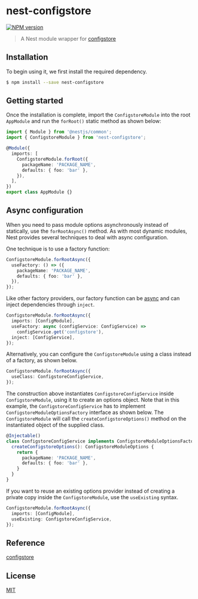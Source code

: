# nest-configstore

[![NPM version][npm-image]][npm-url]

> A Nest module wrapper for [configstore](https://github.com/yeoman/configstore)

## Installation

To begin using it, we first install the required dependency.

```bash
$ npm install --save nest-configstore
```

## Getting started

Once the installation is complete, import the `ConfigstoreModule` into the root `AppModule` and run the `forRoot()` static method as shown below:

```typescript
import { Module } from '@nestjs/common';
import { ConfigstoreModule } from 'nest-configstore';

@Module({
  imports: [
    ConfigstoreModule.forRoot({
      packageName: 'PACKAGE_NAME',
      defaults: { foo: 'bar' },
    }),
  ],
})
export class AppModule {}
```

## Async configuration

When you need to pass module options asynchronously instead of statically, use the `forRootAsync()` method. As with most dynamic modules, Nest provides several techniques to deal with async configuration.

One technique is to use a factory function:

```typescript
ConfigstoreModule.forRootAsync({
  useFactory: () => ({
    packageName: 'PACKAGE_NAME',
    defaults: { foo: 'bar' },
  }),
});
```

Like other factory providers, our factory function can be [async](https://docs.nestjs.com/fundamentals/custom-providers#factory-providers-usefactory) and can inject dependencies through `inject`.

```typescript
ConfigstoreModule.forRootAsync({
  imports: [ConfigModule],
  useFactory: async (configService: ConfigService) => 
    configService.get('configstore'),
  inject: [ConfigService],
});
```

Alternatively, you can configure the `ConfigstoreModule` using a class instead of a factory, as shown below.

```typescript
ConfigstoreModule.forRootAsync({
  useClass: ConfigstoreConfigService,
});
```

The construction above instantiates `ConfigstoreConfigService` inside `ConfigstoreModule`, using it to create an options object. Note that in this example, the `ConfigstoreConfigService` has to implement `ConfigstoreModuleOptionsFactory` interface as shown below. The `ConfigstoreModule` will call the `createConfigstoreOptions()` method on the instantiated object of the supplied class.

```typescript
@Injectable()
class ConfigstoreConfigService implements ConfigstoreModuleOptionsFactory {
  createConfigstoreOptions(): ConfigstoreModuleOptions {
    return {
      packageName: 'PACKAGE_NAME',
      defaults: { foo: 'bar' },
    }
  }
}
```

If you want to reuse an existing options provider instead of creating a private copy inside the `ConfigstoreModule`, use the `useExisting` syntax.

```typescript
ConfigstoreModule.forRootAsync({
  imports: [ConfigModule],
  useExisting: ConfigstoreConfigService,
});
```

## Reference

[configstore](https://github.com/yeoman/configstore)

## License

[MIT](LICENSE)

[npm-image]: https://img.shields.io/npm/v/nest-configstore.svg
[npm-url]: https://npmjs.com/package/nest-configstore

